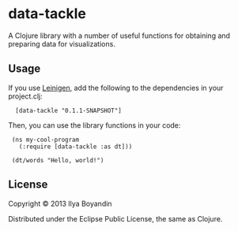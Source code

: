 # data-tackle

A Clojure library with a number of useful functions for obtaining and preparing data for visualizations.

## Usage

If you use [Leinigen](https://github.com/technomancy/leiningen), add the following to the dependencies in your project.clj:

      [data-tackle "0.1.1-SNAPSHOT"]

Then, you can use the library functions in your code:

     (ns my-cool-program
       (:require [data-tackle :as dt]))

     (dt/words "Hello, world!")


## License

Copyright © 2013 Ilya Boyandin

Distributed under the Eclipse Public License, the same as Clojure.
